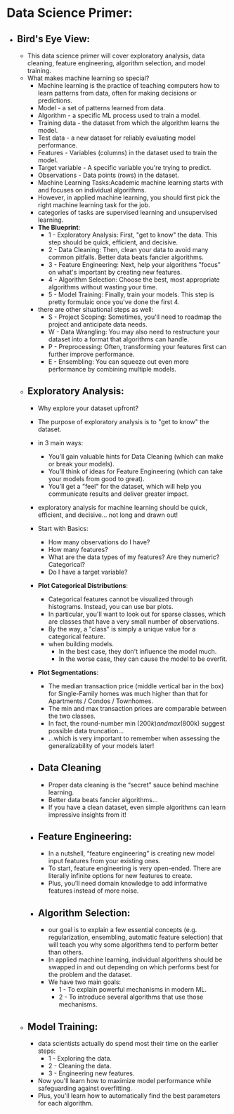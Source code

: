 # Data Science Primer:

  - ## Bird's Eye View:
 
    - This data science primer will cover exploratory analysis, data cleaning, feature engineering, algorithm selection, and model training. 
    - What makes machine learning so special?
      - Machine learning is the practice of teaching computers how to learn patterns from data, often for making decisions or predictions.
      - Model - a set of patterns learned from data.
      - Algorithm - a specific ML process used to train a model.
      - Training data - the dataset from which the algorithm learns the model.
      - Test data - a new dataset for reliably evaluating model performance.
      - Features - Variables (columns) in the dataset used to train the model.
      - Target variable - A specific variable you're trying to predict.
      - Observations - Data points (rows) in the dataset.
      - Machine Learning Tasks:Academic machine learning starts with and focuses on individual algorithms.
      - However, in applied machine learning, you should first pick the right machine learning task for the job.
      - categories of tasks are supervised learning and unsupervised learning.
      - **The Blueprint**:
          - 1 - Exploratory Analysis: First, "get to know" the data. This step should be quick, efficient, and decisive.
          - 2 - Data Cleaning: Then, clean your data to avoid many common pitfalls. Better data beats fancier algorithms.
          - 3 - Feature Engineering: Next, help your algorithms "focus" on what's important by creating new features.
          - 4 - Algorithm Selection: Choose the best, most appropriate algorithms without wasting your time.
          - 5 - Model Training: Finally, train your models. This step is pretty formulaic once you've done the first 4.
      - there are other situational steps as well:
          - S - Project Scoping: Sometimes, you'll need to roadmap the project and anticipate data needs.
          - W - Data Wrangling: You may also need to restructure your dataset into a format that algorithms can handle.
          - P - Preprocessing: Often, transforming your features first can further improve performance.
          - E - Ensembling: You can squeeze out even more performance by combining multiple models.
     - ## Exploratory Analysis:
        - Why explore your dataset upfront?
        - The purpose of exploratory analysis is to "get to know" the dataset. 
        - in 3 main ways:
          - You’ll gain valuable hints for Data Cleaning (which can make or break your models).
          - You’ll think of ideas for Feature Engineering (which can take your models from good to great).
          - You’ll get a "feel" for the dataset, which will help you communicate results and deliver greater impact.
        -  exploratory analysis for machine learning should be quick, efficient, and decisive... not long and drawn out!
        - Start with Basics:
          - How many observations do I have?
          - How many features?
          - What are the data types of my features? Are they numeric? Categorical?
          - Do I have a target variable?
        - **Plot Categorical Distributions**:
          - Categorical features cannot be visualized through histograms. Instead, you can use bar plots.
          - In particular, you'll want to look out for sparse classes, which are classes that have a very small number of observations.
          - By the way, a "class" is simply a unique value for a categorical feature. 
          - when building models.
            - In the best case, they don't influence the model much.
            - In the worse case, they can cause the model to be overfit.
        - **Plot Segmentations**:
          - The median transaction price (middle vertical bar in the box) for Single-Family homes was much higher than that for Apartments / Condos / Townhomes.
          - The min and max transaction prices are comparable between the two classes.
          - In fact, the round-number min ($200k) and max ($800k) suggest possible data truncation...
          - ...which is very important to remember when assessing the generalizability of your models later!
         
       - ## Data Cleaning
         - Proper data cleaning is the “secret” sauce behind machine learning.
         - Better data beats fancier algorithms…
         -  If you have a clean dataset, even simple algorithms can learn impressive insights from it!
       - ## Feature Engineering:
         - In a nutshell, “feature engineering” is creating new model input features from your existing ones.
         - To start, feature engineering is very open-ended. There are literally infinite options for new features to create.
         - Plus, you’ll need domain knowledge to add informative features instead of more noise.
       - ## Algorithm Selection:
         - our goal is to explain a few essential concepts (e.g. regularization, ensembling, automatic feature selection) that will teach you why some algorithms tend to perform better than others.
         - In applied machine learning, individual algorithms should be swapped in and out depending on which performs best for the problem and the dataset.
         - We have two main goals:
           - 1 - To explain powerful mechanisms in modern ML.
           - 2 - To introduce several algorithms that use those mechanisms.
      - ## Model Training:
        - data scientists actually do spend most their time on the earlier steps:
           - 1 - Exploring the data.
           - 2 - Cleaning the data.
           - 3 - Engineering new features.
        - Now you'll learn how to maximize model performance while safeguarding against overfitting.
        - Plus, you'll learn how to automatically find the best parameters for each algorithm.